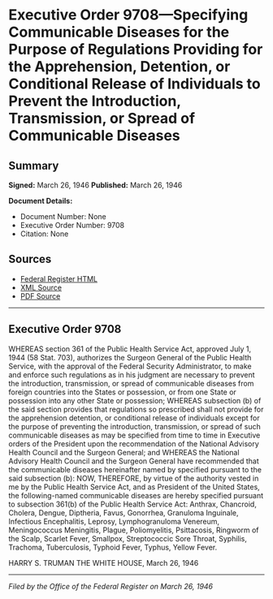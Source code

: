 # Executive Order 9708—Specifying Communicable Diseases for the Purpose of Regulations Providing for the Apprehension, Detention, or Conditional Release of Individuals to Prevent the Introduction, Transmission, or Spread of Communicable Diseases

## Summary

**Signed:** March 26, 1946
**Published:** March 26, 1946

**Document Details:**
- Document Number: None
- Executive Order Number: 9708
- Citation: None

## Sources
- [Federal Register HTML](https://www.presidency.ucsb.edu/documents/executive-order-9708-specifying-communicable-diseases-for-the-purpose-regulations)
- [XML Source](None)
- [PDF Source](None)

---

## Executive Order 9708

WHEREAS section 361 of the Public Health Service Act, approved July 1, 1944 (58 Stat. 703), authorizes the Surgeon General of the Public Health Service, with the approval of the Federal Security Administrator, to make and enforce such regulations as in his judgment are necessary to prevent the introduction, transmission, or spread of communicable diseases from foreign countries into the States or possession, or from one State or possession into any other State or possession;
WHEREAS subsection (b) of the said section provides that regulations so prescribed shall not provide for the apprehension detention, or conditional release of individuals except for the purpose of preventing the introduction, transmission, or spread of such communicable diseases as may be specified from time to time in Executive orders of the President upon the recommendation of the National Advisory Health Council and the Surgeon General; and
WHEREAS the National Advisory Health Council and the Surgeon General have recommended that the communicable diseases hereinafter named by specified pursuant to the said subsection (b):
NOW, THEREFORE, by virtue of the authority vested in me by the Public Health Service Act, and as President of the United States, the following-named communicable diseases are hereby specified pursuant to subsection 361(b) of the Public Health Service Act:
Anthrax, Chancroid, Cholera, Dengue, Diptheria, Favus, Gonorrhea, Granuloma Inguinale, Infectious Encephalitis, Leprosy, Lymphogranuloma Venereum, Meningococcus Meningitis, Plague, Poliomyelitis, Psittacosis, Ringworm of the Scalp, Scarlet Fever, Smallpox, Streptococcic Sore Throat, Syphilis, Trachoma, Tuberculosis, Typhoid Fever, Typhus, Yellow Fever.

HARRY S. TRUMAN
THE WHITE HOUSE,
March 26, 1946

---

*Filed by the Office of the Federal Register on March 26, 1946*
